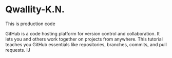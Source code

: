 # Qwallity-K.N.
This is production code

GitHub is a code hosting platform for version control and collaboration. It lets you and others work together on projects from anywhere. This tutorial teaches you GitHub essentials like repositories, branches, commits, and pull requests.
IJ
